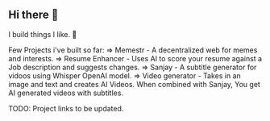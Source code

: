 ## Hi there 👋



I build things I like. 🎯
<!--
**AaruBama/AaruBama** is a ✨ _special_ ✨ repository because its `README.md` (this file) appears on your GitHub profile.

Here are some ideas to get you started:

- 🔭 I’m currently working on ...
- 🌱 I’m currently learning ...
- 👯 I’m looking to collaborate on ...
- 🤔 I’m looking for help with ...
- 💬 Ask me about ...
- 📫 How to reach me: ...
- 😄 Pronouns: ...
- ⚡ Fun fact: ...
-->
Few Projects i've built so far:
=> Memestr - A decentralized web for memes and interests.
=> Resume Enhancer - Uses AI to score your resume against a Job description and suggests changes.
=> Sanjay - A subtitle generator for vidoos using Whisper OpenAI model.
=> Video generator - Takes in an image and text and creates AI Videos. When combined with Sanjay, You get AI generated videos with subtitles.

TODO: Project links to be updated.
